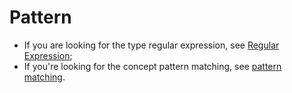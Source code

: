# Pattern

- If you are looking for the type regular expression, see [Regular Expression][type-regexp];
- If you're looking for the concept pattern matching, see [pattern matching][concept-pattern-matching].

[concept-pattern-matching]: ../concepts/pattern_matching.md
[type-regexp]: ./regular_expression.md
